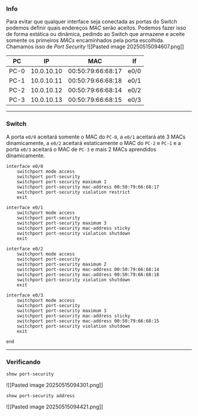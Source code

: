 ### Info
Para evitar que qualquer interface seja conectada as portas do Switch podemos definir quais endereços *MAC* serão aceitos. Podemos fazer isso de forma estática ou dinâmica, pedindo ao Switch que armazene e aceite somente os primeiros *MACs* encaminhados pela porta escolhida. Chamamos isso de *Port Security*
![[Pasted image 20250515094607.png]]

| PC   | IP         | MAC               | If   |
| ---- | ---------- | ----------------- | ---- |
| PC-0 | 10.0.10.10 | 00:50:79:66:68:17 | e0/0 |
| PC-1 | 10.0.10.11 | 00:50:79:66:68:18 | e0/1 |
| PC-2 | 10.0.10.12 | 00:50:79:66:68:14 | e0/2 |
| PC-3 | 10.0.10.13 | 00:50:79:66:68:15 | e0/3 |
***
### Switch
A porta `e0/0` aceitará somente o MAC do `PC-0`, a `e0/1` aceitará até 3 MACs dinamicamente, a `e0/2` aceitará estaticamente o MAC do `PC-2` e `PC-1` e a porta `e0/3` aceitará o MAC de `PC-3` e mais 2 MACs aprendidos dinamicamente.

```
interface e0/0
	switchport mode access
	switchport port-security
	switchport port-security maximum 1
	switchport port-security mac-address 00:50:79:66:68:17
	switchport port-security violation restrict
	exit

interface e0/1
	switchport mode access
	switchport port-security
	switchport port-security maximum 3
	switchport port-security mac-address sticky
	switchport port-security violation shutdown
	exit

interface e0/2
	switchport mode access
	switchport port-security
	switchport port-security maximum 2
	switchport port-security mac-address 00:50:79:66:68:14
	switchport port-security mac-address 00:50:79:66:68:18
	switchport port-security violation shutdown
	exit

interface e0/3
	switchport mode access
	switchport port-security
	switchport port-security maximum 3
	switchport port-security mac-address sticky
	switchport port-security mac-address 00:50:79:66:68:15
	switchport port-security violation shutdown
	exit

end
```
***
### Verificando
```
show port-security
```
![[Pasted image 20250515094301.png]]

```
show port-security address
```
![[Pasted image 20250515094421.png]]


